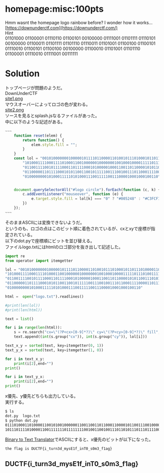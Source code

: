 # homepage:misc:100pts
Hmm wasnt the homepage logo rainbow before? I wonder how it works...  
[https://downunderctf.com](https://downunderctf.com/)  
Hint  
01101000 01100001 01110110 01100101 00100000 01111001 01101111 01110101 00100000 01100011 01101111 01101110 01110011 01101001 01100100 01100101 01110010 01100101 01100100 00100000 01100010 01101001 01101110 01100001 01110010 01111001 00111111  

# Solution
トップページが問題のようだ。  
DownUnderCTF  
[site1.png](site/site1.png)  
マウスオーバーによってロゴの色が変わる。  
[site2.png](site/site2.png)  
ソースを見るとsplash.jsなるファイルがあった。  
中に以下のような記述がある。  
```JavaScript
~~~
    function reset(elem) {
        return function() {
            elem.style.fill = "";
        }
    }
    const lol = "00101000000010000010111101100001101001011101000101101110100001100011111101101010" +
        "1010001111000111101000110010000001000000010010001000011111011101001111101001110111101010" +
        "0110011110010111100011011110001010000010001100110110000101011001110101010001011101001001" +
        "0110000011011110001010110011001011111001110010011101100011110000110111111001000011010101" +
        "0100000000101000111110101000111001111100111000010001000100110";


    document.querySelectorAll("#logo circle").forEach(function (c, k) {
        c.addEventListener("mouseover", function (e) {
            e.target.style.fill = lol[k] === "0" ? "#005248" : "#C3FCF1";
        })
    });
~~~
```
そのままASCIIには変換できないようだ。  
というのも、ロゴの点はこのビット順に着色されているが、cxとxyで座標が指定されている。  
以下のdot.pyで座標順にビットを並び替える。  
ファイルlogo.txtにはhtmlのロゴ部分を抜き出して記述した。  
```python:dot.py
import re
from operator import itemgetter

lol = "00101000000010000010111101100001101001011101000101101110100001100011111101101010"\
"1010001111000111101000110010000001000000010010001000011111011101001111101001110111101010"\
"0110011110010111100011011110001010000010001100110110000101011001110101010001011101001001"\
"0110000011011110001010110011001011111001110010011101100011110000110111111001000011010101"\
"0100000000101000111110101000111001111100111000010001000100110"

html =  open("logo.txt").readlines()

#print(len(lol))
#print(len(html))

text = list()

for i in range(len(html)):
	s = re.search("cx=\"(?P<cx>[0-9]*?)\" cy=\"(?P<cy>[0-9]*?)\" fill", html[i])
	text.append((int(s.group("cx")), int(s.group("cy")), lol[i]))

text_x_y = sorted(text, key=itemgetter(0, 1))
text_y_x = sorted(text, key=itemgetter(1, 0))

for i in text_x_y:
	print(i[2],end="")
print()

for i in text_y_x:
	print(i[2],end="")
print()
```
x優先、y優先どちらも出力している。  
実行する。  
```bash
$ ls
dot.py  logo.txt
$ python dot.py
011101000110100001100101001000000110011001101100011000010110011100100000011010010111001100100000010001000101010101000011010101000100011001111011011010010101111101110100011101010111001001101110001100110110010001011111011011010111100101110011010001010011000101100110010111110110100101101110010101000011000001011111011100110011000001101101001100110101111101100110001100010110000101100111011111010000000000000
101110111101000011001111111011111111001001100100111011010111011101111001111000011010110001011110100001101010000100110100001001000110011011101001001001011101010100000010000101011101100110111111111101000110100100011010001000100100000000100000001000011000001110101001001101000010011010111110101011110011001101100100011101100010010110010001010110001010010001110100001010010010011100010101010001011000101010111
```
[Binary to Text Translator](https://www.rapidtables.com/convert/number/binary-to-ascii.html)でASCIIにすると、x優先のビットが以下になった。  
```text
the flag is DUCTF{i_turn3d_mysE1f_inT0_s0m3_f1ag}
```

## DUCTF{i_turn3d_mysE1f_inT0_s0m3_f1ag}